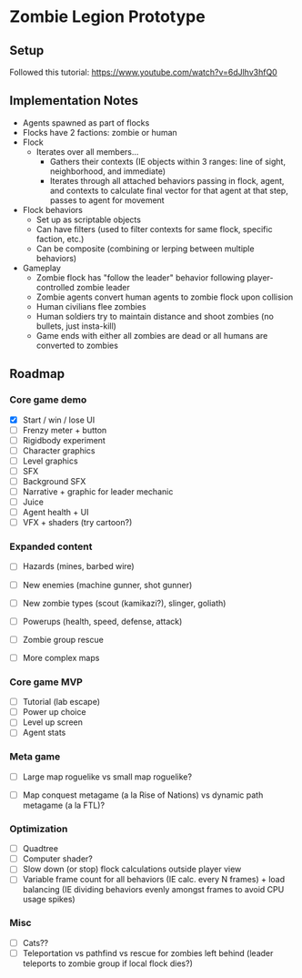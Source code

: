 # Zombie Legion Prototype


## Setup

Followed this tutorial: https://www.youtube.com/watch?v=6dJlhv3hfQ0


## Implementation Notes

* Agents spawned as part of flocks
* Flocks have 2 factions: zombie or human
* Flock
	* Iterates over all members...
		* Gathers their contexts (IE objects within 3 ranges: line of sight, neighborhood, and immediate)
		* Iterates through all attached behaviors passing in flock, agent, and contexts to calculate final vector for that agent at that step, passes to agent for movement
* Flock behaviors
	* Set up as scriptable objects
	* Can have filters (used to filter contexts for same flock, specific faction, etc.)
	* Can be composite (combining or lerping between multiple behaviors)
* Gameplay
	* Zombie flock has "follow the leader" behavior following player-controlled zombie leader
	* Zombie agents convert human agents to zombie flock upon collision
	* Human civilians flee zombies
	* Human soldiers try to maintain distance and shoot zombies (no bullets, just insta-kill)
	* Game ends with either all zombies are dead or all humans are converted to zombies

## Roadmap

### Core game demo

- [x] Start / win / lose UI
- [ ] Frenzy meter + button
- [ ] Rigidbody experiment
- [ ] Character graphics  
- [ ] Level graphics
- [ ] SFX
- [ ] Background SFX
- [ ] Narrative + graphic for leader mechanic
- [ ] Juice
- [ ] Agent health + UI
- [ ] VFX + shaders (try cartoon?)

### Expanded content

- [ ] Hazards (mines, barbed wire)
- [ ] New enemies (machine gunner, shot gunner)
- [ ] New zombie types (scout (kamikazi?), slinger, goliath)
- [ ] Powerups (health, speed, defense, attack)
- [ ] Zombie group rescue
- [ ] More complex maps


### Core game MVP

- [ ] Tutorial (lab escape)
- [ ] Power up choice
- [ ] Level up screen
- [ ] Agent stats

### Meta game

- [ ] Large map roguelike vs small map roguelike?
- [ ] Map conquest metagame (a la Rise of Nations) vs dynamic path metagame (a la FTL)?


### Optimization

- [ ] Quadtree
- [ ] Computer shader?
- [ ] Slow down (or stop) flock calculations outside player view
- [ ] Variable frame count for all behaviors (IE calc. every N frames) + load balancing (IE dividing behaviors evenly amongst frames to avoid CPU usage spikes)

### Misc

- [ ] Cats??
- [ ] Teleportation vs pathfind vs rescue for zombies left behind (leader teleports to zombie group if local flock dies?)
